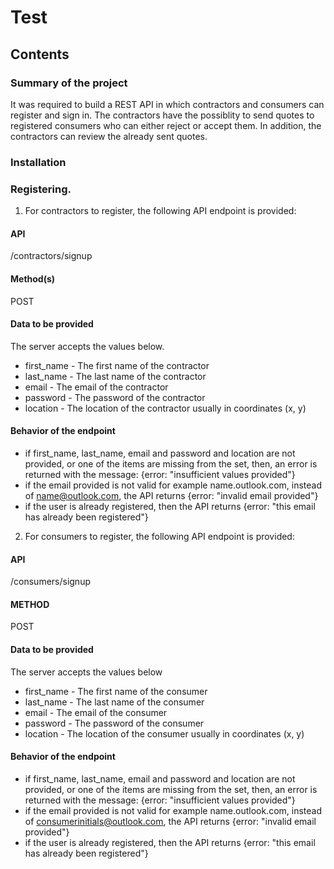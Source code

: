 # Test

## Contents

### Summary of the project
 
It was required to build a REST API in which contractors and consumers can register and sign in. 
The contractors have the possiblity to send quotes to registered consumers who can either
reject or accept them. In addition, the contractors can review the already sent quotes.

### Installation

### Registering. 
1. For contractors to register, the following API endpoint is provided:

#### API
/contractors/signup
#### Method(s)
POST
#### Data to be provided
The server accepts the values below. 
- first_name - The first name of the contractor
- last_name - The last name of the contractor
- email - The email of the contractor
- password - The password of the contractor
- location - The location of the contractor usually in coordinates (x, y)

#### Behavior of the endpoint
- if first_name, last_name, email and password and location are not provided, or one of the items are missing from the set, 
then, an error is returned with the message:  {error: "insufficient values provided"}
- if the email provided is not valid for example name.outlook.com, instead of name@outlook.com, 
the API returns {error: "invalid email provided"}
- if the user is already registered, then the API returns {error: "this email has already been registered"}

2. For consumers to register, the following API endpoint is provided:

#### API
/consumers/signup
#### METHOD
POST
#### Data to be provided
The server accepts the values below
- first_name - The first name of the consumer
- last_name - The last name of the consumer
- email - The email of the consumer
- password - The password of the consumer
- location - The location of the consumer usually in coordinates (x, y)

#### Behavior of the endpoint
- if first_name, last_name, email and password and location are not provided, or one of the items are missing from the set, 
then, an error is returned with the message:  {error: "insufficient values provided"}
- if the email provided is not valid for example name.outlook.com, instead of consumerinitials@outlook.com, 
the API returns {error: "invalid email provided"}
- if the user is already registered, then the API returns {error: "this email has already been registered"}
